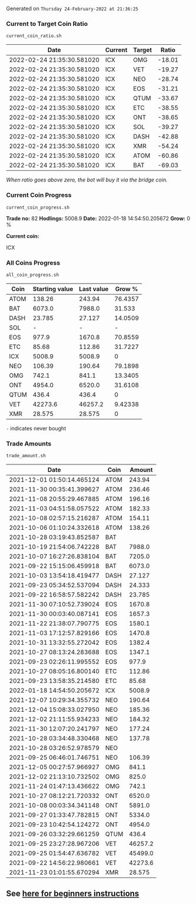 Generated on `Thursday 24-February-2022 at 21:36:25`

### Current to Target Coin Ratio
`current_coin_ratio.sh`

Date|Current|Target|Ratio
---|---|---|---
2022-02-24 21:35:30.581020|ICX|OMG|-18.01
2022-02-24 21:35:30.581020|ICX|VET|-19.27
2022-02-24 21:35:30.581020|ICX|NEO|-28.74
2022-02-24 21:35:30.581020|ICX|EOS|-31.21
2022-02-24 21:35:30.581020|ICX|QTUM|-33.67
2022-02-24 21:35:30.581020|ICX|ETC|-38.55
2022-02-24 21:35:30.581020|ICX|ONT|-38.65
2022-02-24 21:35:30.581020|ICX|SOL|-39.27
2022-02-24 21:35:30.581020|ICX|DASH|-42.88
2022-02-24 21:35:30.581020|ICX|XMR|-54.24
2022-02-24 21:35:30.581020|ICX|ATOM|-60.86
2022-02-24 21:35:30.581020|ICX|BAT|-69.03

_When ratio goes above zero, the bot will buy it via the bridge coin._

### Current Coin Progress
`current_coin_progress.sh`


**Trade no:** 
82
**Hodlings:** 
5008.9
**Date:** 
2022-01-18 14:54:50.205672
**Grow:** 
0
%

**Current coin:** 

ICX


### All Coins Progress
`all_coin_progress.sh`

Coin|Starting value|Last value|Grow %
---|---|---|---
ATOM|138.26|243.94|76.4357
BAT|6073.0|7988.0|31.533
DASH|23.785|27.127|14.0509
SOL|-|-|-
EOS|977.9|1670.8|70.8559
ETC|85.68|112.86|31.7227
ICX|5008.9|5008.9|0
NEO|106.39|190.64|79.1898
OMG|742.1|841.1|13.3405
ONT|4954.0|6520.0|31.6108
QTUM|436.4|436.4|0
VET|42273.6|46257.2|9.42338
XMR|28.575|28.575|0

`-` indicates never bought

### Trade Amounts
`trade_amount.sh`

Date|Coin|Amount
---|---|---
2021-12-01 01:50:14.465124|ATOM|243.94
2021-11-30 00:35:41.399627|ATOM|236.46
2021-11-08 20:55:29.467885|ATOM|196.16
2021-11-03 04:51:58.057522|ATOM|182.33
2021-10-08 02:57:15.216287|ATOM|154.11
2021-10-06 01:10:24.332618|ATOM|138.26
2021-10-28 03:19:43.852587|BAT|
2021-10-19 21:54:06.742228|BAT|7988.0
2021-10-07 16:27:26.838104|BAT|7205.0
2021-09-22 15:15:06.459918|BAT|6073.0
2021-10-03 13:54:18.419477|DASH|27.127
2021-09-23 05:34:52.537094|DASH|24.333
2021-09-22 16:58:57.582242|DASH|23.785
2021-11-30 07:10:52.739024|EOS|1670.8
2021-11-30 00:03:40.087141|EOS|1657.3
2021-11-22 21:38:07.790775|EOS|1580.1
2021-11-03 17:12:57.829166|EOS|1470.8
2021-10-31 13:32:55.272042|EOS|1382.4
2021-10-27 08:13:24.283688|EOS|1347.1
2021-09-23 02:26:11.995552|EOS|977.9
2021-10-27 08:05:16.800140|ETC|112.86
2021-09-23 13:58:35.214580|ETC|85.68
2022-01-18 14:54:50.205672|ICX|5008.9
2021-12-07 10:29:34.355732|NEO|190.64
2021-12-04 15:08:33.027950|NEO|185.36
2021-12-02 21:11:55.934233|NEO|184.32
2021-11-30 12:07:20.241797|NEO|177.24
2021-10-28 03:34:48.330468|NEO|137.78
2021-10-28 03:26:52.978579|NEO|
2021-09-25 06:46:01.746751|NEO|106.39
2021-12-05 00:27:57.966927|OMG|841.1
2021-12-02 21:13:10.732502|OMG|825.0
2021-11-24 01:47:13.436622|OMG|742.1
2021-10-27 08:12:21.720332|ONT|6520.0
2021-10-08 00:03:34.341148|ONT|5891.0
2021-09-27 01:33:47.782815|ONT|5334.0
2021-09-23 10:42:54.124272|ONT|4954.0
2021-09-26 03:32:29.661259|QTUM|436.4
2021-09-25 23:27:28.967206|VET|46257.2
2021-09-25 01:54:47.636782|VET|45499.0
2021-09-22 14:56:22.980661|VET|42273.6
2021-11-23 01:01:55.670294|XMR|28.575


## See [here for beginners instructions](INSTRUCTIONS.md)

